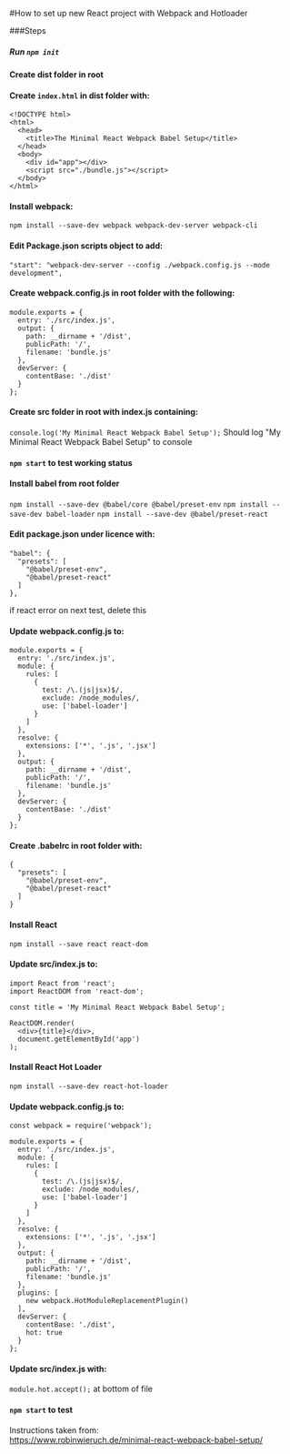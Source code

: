 #How to set up new React project with Webpack and Hotloader

###Steps

##### Run `npm init`

#### Create dist folder in root

#### Create `index.html` in dist folder with:
```
<!DOCTYPE html>
<html>
  <head>
    <title>The Minimal React Webpack Babel Setup</title>
  </head>
  <body>
    <div id="app"></div>
    <script src="./bundle.js"></script>
  </body>
</html>
```

#### Install webpack:
`npm install --save-dev webpack webpack-dev-server webpack-cli`

#### Edit Package.json scripts object to add:
`"start": "webpack-dev-server --config ./webpack.config.js --mode development",`

#### Create webpack.config.js in root folder with the following:
```
module.exports = {
  entry: './src/index.js',
  output: {
    path: __dirname + '/dist',
    publicPath: '/',
    filename: 'bundle.js'
  },
  devServer: {
    contentBase: './dist'
  }
};
```

#### Create src folder in root with index.js containing:
`console.log('My Minimal React Webpack Babel Setup');`
Should log "My Minimal React Webpack Babel Setup" to console

#### `npm start` to test working status

#### Install babel from root folder
`npm install --save-dev @babel/core @babel/preset-env`
`npm install --save-dev babel-loader`
`npm install --save-dev @babel/preset-react`

#### Edit package.json under licence with:
```
"babel": {
  "presets": [
    "@babel/preset-env",
    "@babel/preset-react"
  ]
},
```
if react error on next test, delete this

#### Update webpack.config.js to:
```
module.exports = {
  entry: './src/index.js',
  module: {
    rules: [
      {
        test: /\.(js|jsx)$/,
        exclude: /node_modules/,
        use: ['babel-loader']
      }
    ]
  },
  resolve: {
    extensions: ['*', '.js', '.jsx']
  },
  output: {
    path: __dirname + '/dist',
    publicPath: '/',
    filename: 'bundle.js'
  },
  devServer: {
    contentBase: './dist'
  }
};
```

#### Create .babelrc in root folder with:
```
{
  "presets": [
    "@babel/preset-env",
    "@babel/preset-react"
  ]
}
```

#### Install React
`npm install --save react react-dom`

#### Update src/index.js to:
```
import React from 'react';
import ReactDOM from 'react-dom';

const title = 'My Minimal React Webpack Babel Setup';

ReactDOM.render(
  <div>{title}</div>,
  document.getElementById('app')
);
```

#### Install React Hot Loader
`npm install --save-dev react-hot-loader`

#### Update webpack.config.js to:
```
const webpack = require('webpack');

module.exports = {
  entry: './src/index.js',
  module: {
    rules: [
      {
        test: /\.(js|jsx)$/,
        exclude: /node_modules/,
        use: ['babel-loader']
      }
    ]
  },
  resolve: {
    extensions: ['*', '.js', '.jsx']
  },
  output: {
    path: __dirname + '/dist',
    publicPath: '/',
    filename: 'bundle.js'
  },
  plugins: [
    new webpack.HotModuleReplacementPlugin()
  ],
  devServer: {
    contentBase: './dist',
    hot: true
  }
};
```
#### Update src/index.js with:
`module.hot.accept();` at bottom of file

#### `npm start` to test


Instructions taken from:<br />
https://www.robinwieruch.de/minimal-react-webpack-babel-setup/
